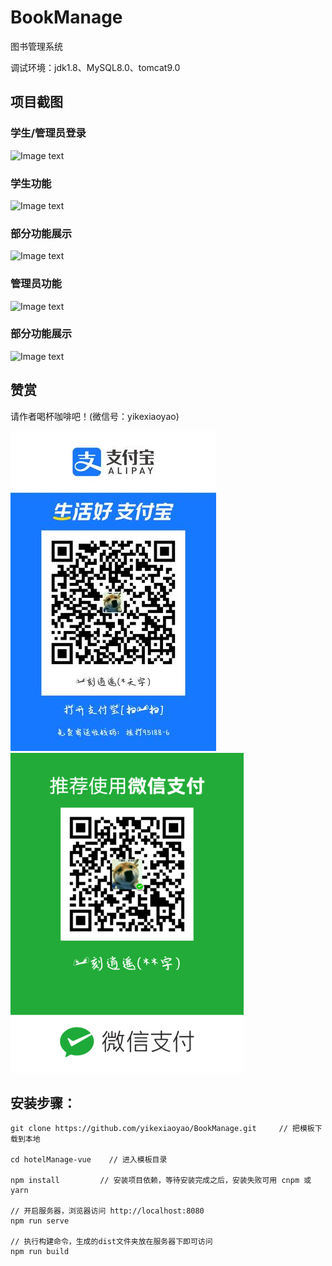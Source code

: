 # BookManage

 图书管理系统
 
 调试环境：jdk1.8、MySQL8.0、tomcat9.0
	
## 项目截图

### 学生/管理员登录

![Image text](images/1.jpg)

### 学生功能

![Image text](images/2.jpg)

### 部分功能展示

![Image text](images/3.jpg)

### 管理员功能

![Image text](images/4.jpg)

### 部分功能展示

![Image text](images/5.jpg)

## 赞赏

请作者喝杯咖啡吧！(微信号：yikexiaoyao)

![Image text](images/zhifubao.jpg) ![Image text](images/weixin.png)

## 安装步骤：
 
	git clone https://github.com/yikexiaoyao/BookManage.git     // 把模板下载到本地
	
	cd hotelManage-vue    // 进入模板目录
	
	npm install         // 安装项目依赖，等待安装完成之后，安装失败可用 cnpm 或 yarn

	// 开启服务器，浏览器访问 http://localhost:8080
	npm run serve

	// 执行构建命令，生成的dist文件夹放在服务器下即可访问
	npm run build
